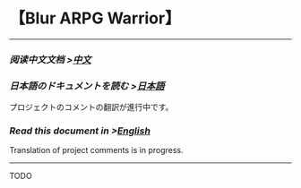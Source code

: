 # 【Blur ARPG Warrior】
---

### ***阅读中文文档 >[中文](README.md)***
### ***日本語のドキュメントを読む >[日本語](README_ja.md)***
プロジェクトのコメントの翻訳が進行中です。
### ***Read this document in >[English](README_en.md)***
Translation of project comments is in progress.

---
TODO